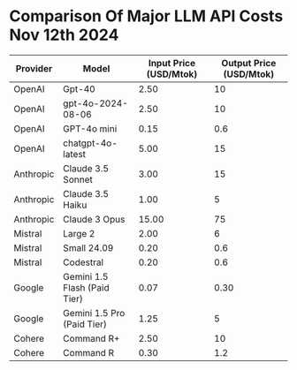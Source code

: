 # Comparison Of Major LLM API Costs Nov 12th 2024

| Provider   | Model                        | Input Price (USD/Mtok) | Output Price (USD/Mtok) |
|------------|------------------------------|------------------------|-------------------------|
| OpenAI     | Gpt-40                       | 2.50                   | 10                      |
| OpenAI     | gpt-4o-2024-08-06            | 2.50                   | 10                      |
| OpenAI     | GPT-4o mini                  | 0.15                   | 0.6                     |
| OpenAI     | chatgpt-4o-latest            | 5.00                   | 15                      |
| Anthropic  | Claude 3.5 Sonnet            | 3.00                   | 15                      |
| Anthropic  | Claude 3.5 Haiku             | 1.00                   | 5                       |
| Anthropic  | Claude 3 Opus                | 15.00                  | 75                      |
| Mistral    | Large 2                      | 2.00                   | 6                       |
| Mistral    | Small 24.09                  | 0.20                   | 0.6                     |
| Mistral    | Codestral                    | 0.20                   | 0.6                     |
| Google     | Gemini 1.5 Flash (Paid Tier) | 0.07                   | 0.30                    |
| Google     | Gemini 1.5 Pro (Paid Tier)   | 1.25                   | 5                       |
| Cohere     | Command R+                   | 2.50                   | 10                      |
| Cohere     | Command R                    | 0.30                   | 1.2                     |
